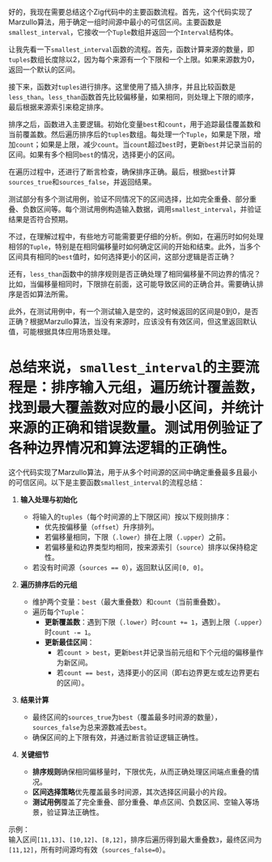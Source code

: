 好的，我现在需要总结这个Zig代码中的主要函数流程。首先，这个代码实现了Marzullo算法，用于确定一组时间源中最小的可信区间。主要函数是`smallest_interval`，它接收一个`Tuple`数组并返回一个`Interval`结构体。

让我先看一下`smallest_interval`函数的流程。首先，函数计算来源的数量，即`tuples`数组长度除以2，因为每个来源有一个下限和一个上限。如果来源数为0，返回一个默认的区间。

接下来，函数对`tuples`进行排序。这里使用了插入排序，并且比较函数是`less_than`。`less_than`函数首先比较偏移量，如果相同，则处理上下限的顺序，最后根据来源索引来稳定排序。

排序之后，函数进入主要逻辑。初始化变量`best`和`count`，用于追踪最佳覆盖数和当前覆盖数。然后遍历排序后的`tuples`数组。每处理一个`Tuple`，如果是下限，增加`count`；如果是上限，减少`count`。当`count`超过`best`时，更新`best`并记录当前的区间。如果有多个相同`best`的情况，选择更小的区间。

在遍历过程中，还进行了断言检查，确保排序正确。最后，根据`best`计算`sources_true`和`sources_false`，并返回结果。

测试部分有多个测试用例，验证不同情况下的区间选择，比如完全重叠、部分重叠、负数区间等。每个测试用例构造输入数据，调用`smallest_interval`，并验证结果是否符合预期。

不过，在理解过程中，有些地方可能需要更仔细的分析。例如，在遍历时如何处理相邻的`Tuple`，特别是在相同偏移量时如何确定区间的开始和结束。此外，当多个区间具有相同的`best`值时，如何选择更小的区间，这部分逻辑是否正确？

还有，`less_than`函数中的排序规则是否正确处理了相同偏移量不同边界的情况？比如，当偏移量相同时，下限排在前面，这可能导致区间的正确合并。需要确认排序是否如算法所需。

此外，在测试用例中，有一个测试输入是空的，这时候返回的区间是0到0，是否正确？根据Marzullo算法，当没有来源时，应该没有有效区间，但这里返回默认值，可能根据具体应用场景处理。

总结来说，`smallest_interval`的主要流程是：排序输入元组，遍历统计覆盖数，找到最大覆盖数对应的最小区间，并统计来源的正确和错误数量。测试用例验证了各种边界情况和算法逻辑的正确性。
================================================
这个代码实现了Marzullo算法，用于从多个时间源的区间中确定重叠最多且最小的可信区间。以下是主要函数`smallest_interval`的流程总结：

1. **输入处理与初始化**  
   - 将输入的`tuples`（每个时间源的上下限区间）按以下规则排序：  
     - 优先按偏移量（`offset`）升序排列。  
     - 若偏移量相同，下限（`.lower`）排在上限（`.upper`）之前。  
     - 若偏移量和边界类型均相同，按来源索引（`source`）排序以保持稳定性。  
   - 若没有时间源（`sources == 0`），返回默认区间`[0, 0]`。

2. **遍历排序后的元组**  
   - 维护两个变量：`best`（最大重叠数）和`count`（当前重叠数）。  
   - 遍历每个`Tuple`：  
     - **更新覆盖数**：遇到下限（`.lower`）时`count += 1`，遇到上限（`.upper`）时`count -= 1`。  
     - **更新最佳区间**：  
       - 若`count > best`，更新`best`并记录当前元组和下个元组的偏移量作为新区间。  
       - 若`count == best`，选择更小的区间（即右边界更左或左边界更右的区间）。  

3. **结果计算**  
   - 最终区间的`sources_true`为`best`（覆盖最多时间源的数量），`sources_false`为总来源数减去`best`。  
   - 确保区间的上下限有效，并通过断言验证逻辑正确性。

4. **关键细节**  
   - **排序规则**确保相同偏移量时，下限优先，从而正确处理区间端点重叠的情况。  
   - **区间选择策略**优先覆盖最多时间源，其次选择区间最小的片段。  
   - **测试用例**覆盖了完全重叠、部分重叠、单点区间、负数区间、空输入等场景，验证算法正确性。

示例：  
输入区间`[11,13]`、`[10,12]`、`[8,12]`，排序后遍历得到最大重叠数`3`，最终区间为`[11,12]`，所有时间源均有效（`sources_false=0`）。